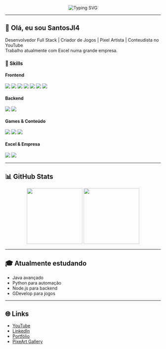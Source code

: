 <!-- Perfil animado e estiloso para SantosJI4 -->

<div align="center">
  <!-- Animação SVG ou GIF personalizado (exemplo abaixo é SVG animado) -->
  <img src="blob:https://web.telegram.org/87bad440-0d4a-40d5-9b84-90c7b5df2e78" alt="Typing SVG" />
</div>

---

## 👋 Olá, eu sou SantosJI4
Desenvolvedor Full Stack | Criador de Jogos | Pixel Artista | Conteudista no YouTube  
Trabalho atualmente com Excel numa grande empresa.

### 🚀 Skills

#### Frontend
<div>
  <img src="https://img.shields.io/badge/HTML5-E34F26?style=flat&logo=html5&logoColor=white"/>
  <img src="https://img.shields.io/badge/CSS3-1572B6?style=flat&logo=css3&logoColor=white"/>
  <img src="https://img.shields.io/badge/JavaScript-F7DF1E?style=flat&logo=javascript&logoColor=black"/>
  <img src="https://img.shields.io/badge/React-61DAFB?style=flat&logo=react&logoColor=black"/>
  <img src="https://img.shields.io/badge/TypeScript-3178C6?style=flat&logo=typescript&logoColor=white"/>
  <img src="https://img.shields.io/badge/Lua-2C2D72?style=flat&logo=lua&logoColor=white"/>
  <img src="https://img.shields.io/badge/C%23-239120?style=flat&logo=c-sharp&logoColor=white"/>
</div>

#### Backend
<div>
  <img src="https://img.shields.io/badge/Python-3776AB?style=flat&logo=python&logoColor=white"/>
  <img src="https://img.shields.io/badge/Node.js-339933?style=flat&logo=node.js&logoColor=white"/>
</div>

#### Games & Conteúdo
<div>
  <img src="https://img.shields.io/badge/GDevelop-4B4B4B?style=flat&logo=gdevelop&logoColor=white"/>
  <img src="https://img.shields.io/badge/Pixel%20Art-EF626C?style=flat"/>
  <img src="https://img.shields.io/badge/YouTube-FF0000?style=flat&logo=youtube&logoColor=white"/>
</div>

#### Excel & Empresa
<div>
  <img src="https://img.shields.io/badge/Microsoft%20Excel-217346?style=flat&logo=microsoft-excel&logoColor=white"/>
  <img src="https://img.shields.io/badge/Empresa-0057B8?style=flat"/>
</div>

---

## 📊 GitHub Stats

<p align="center">
  <img src="https://github-readme-stats.vercel.app/api?username=SantosJI4&show_icons=true&theme=radical" height="180"/>
  <img src="https://github-readme-stats.vercel.app/api/top-langs/?username=SantosJI4&layout=compact&theme=radical" height="180"/>
</p>

---

## 🎓 Atualmente estudando
- Java avançado
- Python para automação
- Node.js para backend
- GDevelop para jogos

---

## 🌐 Links
- [YouTube](https://youtube.com/) <!-- coloque seu canal -->
- [LinkedIn](https://linkedin.com/) <!-- coloque seu linkedin -->
- [Portfólio](https://seuportfolio.com/) <!-- coloque seu portfólio -->
- [PixeArt Gallery](#) <!-- se tiver -->
